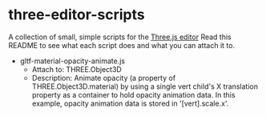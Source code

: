# three-editor-scripts
A collection of small, simple scripts for the [Three.js editor](https://threejs.org/editor)
Read this README to see what each script does and what you can attach it to.

- gltf-material-opacity-animate.js
  - Attach to: THREE.Object3D
  - Description: Animate opacity (a property of THREE.Object3D.material) by using a single vert child's X translation property as a container to hold opacity animation data. In this example, opacity animation data is stored in '[vert].scale.x'.
